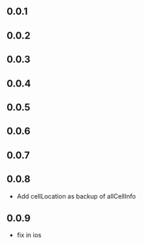 ## 0.0.1

## 0.0.2

## 0.0.3

## 0.0.4

## 0.0.5

## 0.0.6

## 0.0.7

## 0.0.8

* Add cellLocation as backup of allCellInfo

## 0.0.9

* fix in ios